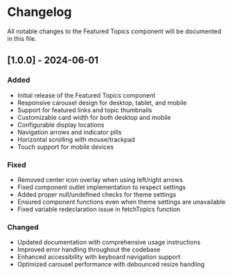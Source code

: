 # Changelog

All notable changes to the Featured Topics component will be documented in this file.

## [1.0.0] - 2024-06-01

### Added
- Initial release of the Featured Topics component
- Responsive carousel design for desktop, tablet, and mobile
- Support for featured links and topic thumbnails
- Customizable card width for both desktop and mobile
- Configurable display locations
- Navigation arrows and indicator pills
- Horizontal scrolling with mouse/trackpad
- Touch support for mobile devices

### Fixed
- Removed center icon overlay when using left/right arrows
- Fixed component outlet implementation to respect settings
- Added proper null/undefined checks for theme settings
- Ensured component functions even when theme settings are unavailable
- Fixed variable redeclaration issue in fetchTopics function

### Changed
- Updated documentation with comprehensive usage instructions
- Improved error handling throughout the codebase
- Enhanced accessibility with keyboard navigation support
- Optimized carousel performance with debounced resize handling
